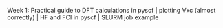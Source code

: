 Week 1:
Practical guide to DFT calculations in pyscf | plotting Vxc (almost correctly) | HF and FCI in pyscf | SLURM job example
